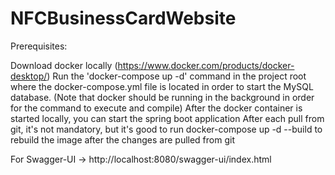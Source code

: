 # NFCBusinessCardWebsite

Prerequisites:

Download docker locally (https://www.docker.com/products/docker-desktop/)
Run the 'docker-compose up -d' command in the project root where the docker-compose.yml file is located in order to start the MySQL database. (Note that docker should be running in the background in order for the command to execute and compile)
After the docker container is started locally, you can start the spring boot application
After each pull from git, it's not mandatory, but it's good to run docker-compose up -d --build to rebuild the image after the changes are pulled from git

For Swagger-UI -> http://localhost:8080/swagger-ui/index.html

